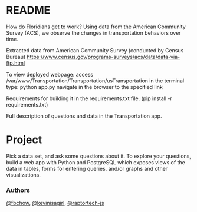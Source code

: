 # README

How do Floridians get to work? Using data from the American Community Survey (ACS), we observe the changes in transportation behaviors over time. 

Extracted data from American Community Survey (conducted by Census Bureau) 
https://www.census.gov/programs-surveys/acs/data/data-via-ftp.html

To view deployed webpage:
access /var/www/Transportation/Transportation/usTransportation
in the terminal type: python app.py
navigate in the browser to the specified link


Requirements for building it in the requirements.txt file. (pip install -r requirements.txt)

Full description of questions and data in the Transportation app.

# Project

Pick a data set, and ask some questions about it. To explore your questions, build a web app with Python and PostgreSQL which exposes views of the data in tables, forms for entering queries, and/or graphs and other visualizations.
  
### Authors  
[@fbchow](https://github.com/fbchow), [@kevinisagirl](https://github.com/kevinisagirl), [@raptortech-js](https://github.com/raptortech-js)
